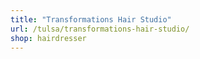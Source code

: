 ```yaml
---
title: "Transformations Hair Studio"
url: /tulsa/transformations-hair-studio/
shop: hairdresser
---
```

